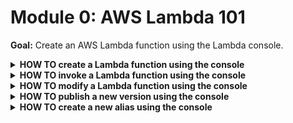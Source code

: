 # Module 0: AWS Lambda 101

**Goal:** Create an AWS Lambda function using the Lambda console.

<details>
<summary><b>HOW TO create a Lambda function using the console</b></summary><p>

1. Log into the AWS Console

2. Go to the Lambda console

3. Click `Create function`

4. Select `Author from scratch`

5. Use the name `hello-world-` followed by your name - e.g. `hello-world-yancui`

6. Select the runtime as `Node.js 8.10`

7. Under `Role*`, choose `Create new role from template(s)`

8. Use the role name `iam-hello-world-` followed by your name - e.g. `iam-hello-world-yancui`

9. Use the policy template `Test Harness permissions`

10. Click `Create function`

</p></details>

<details>
<summary><b>HOW TO invoke a Lambda function using the console</b></summary><p>

1. Click `Test`

2. Choose any name for `Event name`

3. Click `Create`

4. Click `Test` one more time

5. See the output and log in the Cloud9 console

</p></details>

<details>
<summary><b>HOW TO modify a Lambda function using the console</b></summary><p>

1. Modify the callback value

2. Click `Save`

3. Click `Test`

5. See the output is different and reflects your change

</p></details>

<details>
<summary><b>HOW TO publish a new version using the console</b></summary><p>

1. Click `Action`

2. Click `Publish new version`

3. Give the new version a description

5. Click `Publish`

</p></details>

<details>
<summary><b>HOW TO create a new alias using the console</b></summary><p>

1. Click `Action`

2. Click `Create alias`

3. Give it a name and description

4. Select a version from the `Version*` drop down

5. Click `Create`

</p></details>